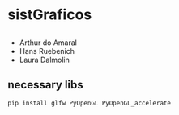 # sistGraficos

##
* Arthur do Amaral
* Hans Ruebenich
* Laura Dalmolin

## necessary libs
```
pip install glfw PyOpenGL PyOpenGL_accelerate
```